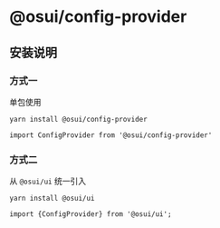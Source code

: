 # @osui/config-provider

## 安装说明

### 方式一

单包使用

```
yarn install @osui/config-provider
```

```
import ConfigProvider from '@osui/config-provider'
```

### 方式二

从 `@osui/ui` 统一引入

```
yarn install @osui/ui
```

```
import {ConfigProvider} from '@osui/ui';
```



